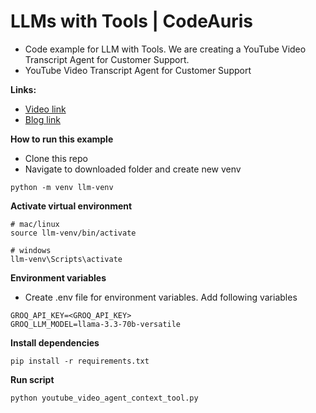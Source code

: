 #  LLMs with Tools | CodeAuris
- Code example for LLM with Tools. We are creating a YouTube Video Transcript Agent for Customer Support.
- YouTube Video Transcript Agent for Customer Support

**Links:**
- [Video link](https://www.youtube.com/watch?v=X_iace1GOxs)
- [Blog link]()

**How to run this example**
- Clone this repo 
- Navigate to downloaded folder and create new venv
```
python -m venv llm-venv
```
**Activate virtual environment**
```
# mac/linux
source llm-venv/bin/activate

# windows
llm-venv\Scripts\activate
```
**Environment variables**
- Create .env file for environment variables. Add following variables
```
GROQ_API_KEY=<GROQ_API_KEY>
GROQ_LLM_MODEL=llama-3.3-70b-versatile
```

**Install dependencies**
```
pip install -r requirements.txt
```

**Run script**
```
python youtube_video_agent_context_tool.py
```


